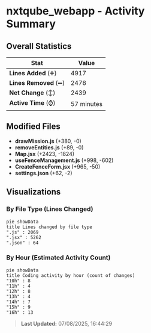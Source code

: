 # nxtqube_webapp - Activity Summary 

## Overall Statistics

| Stat                   | Value                                                             |
| ---------------------- | ----------------------------------------------------------------- |
| **Lines Added** (➕)   | 4917                                          |
| **Lines Removed** (➖) | 2478                                        |
| **Net Change** (↕)    | 2439                |
| **Active Time** (⌚)   | 57 minutes |


## Modified Files
- **drawMission.js** (+380, -0)
- **removeEntities.js** (+89, -0)
- **Map.jsx** (+2423, -1824)
- **useFenceManagement.js** (+998, -602)
- **CreateFenceForm.jsx** (+965, -50)
- **settings.json** (+62, -2)

## Visualizations

### By File Type (Lines Changed)

```mermaid
pie showData
title Lines changed by file type
".js" : 2069
".jsx" : 5262
".json" : 64
```

### By Hour (Estimated Activity Count)

```mermaid
pie showData
title Coding activity by hour (count of changes)
"10h" : 8
"11h" : 4
"12h" : 8
"13h" : 4
"14h" : 7
"15h" : 9
"16h" : 13
```


> **Last Updated:** 07/08/2025, 16:44:29